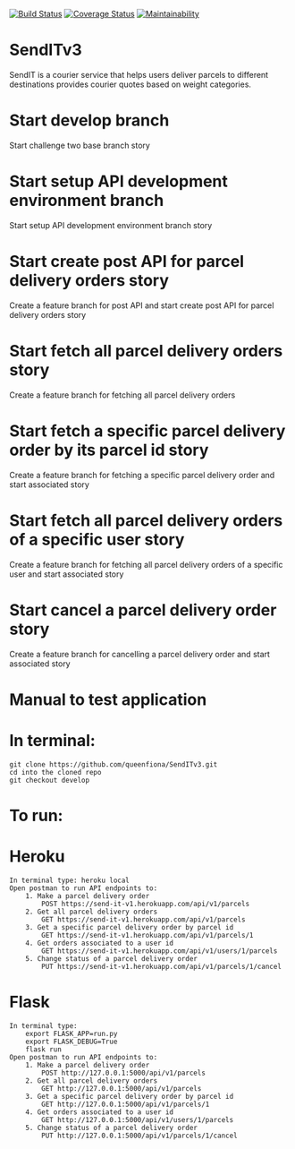 [![Build Status](https://travis-ci.com/queenfiona/SendITv3.svg?branch=ft-parcels-put-API-161716449)](https://travis-ci.com/queenfiona/SendITv3)
[![Coverage Status](https://coveralls.io/repos/github/queenfiona/SendITv3/badge.svg?branch=ft-parcels-put-API-161716449)](https://coveralls.io/github/queenfiona/SendITv3?branch=ft-parcels-put-API-161716449)
[![Maintainability](https://api.codeclimate.com/v1/badges/00bf7a16c12b7b3edaaa/maintainability)](https://codeclimate.com/github/queenfiona/SendITv3/maintainability)
# SendITv3
SendIT is a courier service that helps users deliver parcels to different destinations provides courier quotes based on weight categories.
# Start develop branch
Start challenge two base branch story
# Start setup API development environment branch
Start setup API development environment branch story
# Start create post API for parcel delivery orders story
Create a feature branch for post API and start create post API for parcel delivery orders story
# Start fetch all parcel delivery orders story
Create a feature branch for fetching all parcel delivery orders
# Start fetch a specific parcel delivery order by its parcel id story
Create a feature branch for fetching a specific parcel delivery order and start associated story
# Start fetch all parcel delivery orders of a specific user story
Create a feature branch for fetching all parcel delivery orders of a specific user and start associated story
# Start cancel a parcel delivery order story
Create a feature branch for cancelling a parcel delivery order and start associated story

# Manual to test application
# In terminal:
	git clone https://github.com/queenfiona/SendITv3.git
	cd into the cloned repo
	git checkout develop
# To run:
# Heroku
	In terminal type: heroku local
	Open postman to run API endpoints to:
		1. Make a parcel delivery order
			POST https://send-it-v1.herokuapp.com/api/v1/parcels
		2. Get all parcel delivery orders
			GET https://send-it-v1.herokuapp.com/api/v1/parcels
		3. Get a specific parcel delivery order by parcel id
			GET https://send-it-v1.herokuapp.com/api/v1/parcels/1
		4. Get orders associated to a user id
			GET https://send-it-v1.herokuapp.com/api/v1/users/1/parcels
		5. Change status of a parcel delivery order
			PUT https://send-it-v1.herokuapp.com/api/v1/parcels/1/cancel
# Flask
	In terminal type:
		export FLASK_APP=run.py
		export FLASK_DEBUG=True
		flask run
	Open postman to run API endpoints to:
		1. Make a parcel delivery order
			POST http://127.0.0.1:5000/api/v1/parcels
		2. Get all parcel delivery orders
			GET http://127.0.0.1:5000/api/v1/parcels
		3. Get a specific parcel delivery order by parcel id
			GET http://127.0.0.1:5000/api/v1/parcels/1
		4. Get orders associated to a user id
			GET http://127.0.0.1:5000/api/v1/users/1/parcels
		5. Change status of a parcel delivery order
			PUT http://127.0.0.1:5000/api/v1/parcels/1/cancel







